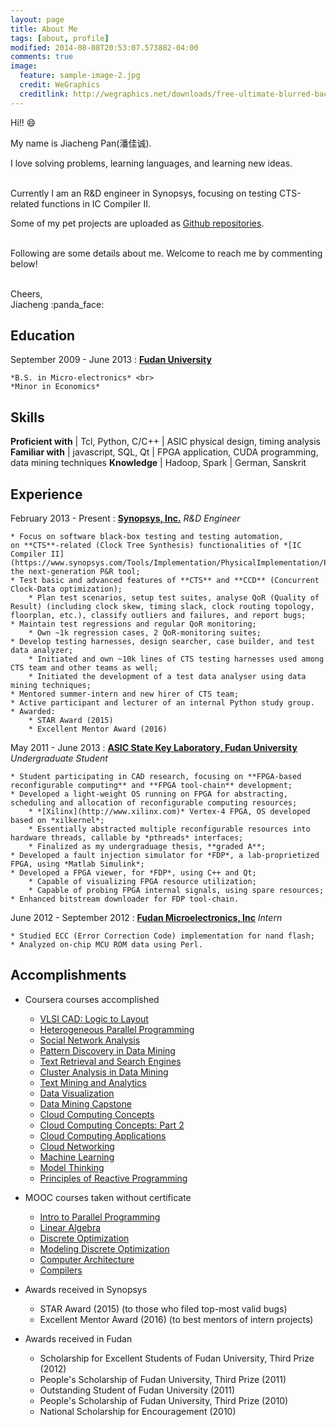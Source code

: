 ```yaml
---
layout: page
title: About Me
tags: [about, profile]
modified: 2014-08-08T20:53:07.573882-04:00
comments: true
image:
  feature: sample-image-2.jpg
  credit: WeGraphics
  creditlink: http://wegraphics.net/downloads/free-ultimate-blurred-background-pack/
---
```


Hi!! :smile:

My name is Jiacheng Pan(潘佳诚).

I love solving problems, learning languages, and learning new ideas.
<br><br>

Currently I am an R&D engineer in Synopsys, focusing on testing CTS-related functions in IC Compiler II.

Some of my pet projects are uploaded as [Github repositories](http://github.com/jiachengpan).
<br><br>

Following are some details about me. Welcome to reach me by commenting below!

<br>
Cheers, <br>
Jiacheng :panda_face:


Education
---------
September 2009 - June 2013
: **[Fudan University](http://www.fudan.edu.cn)**

    *B.S. in Micro-electronics* <br>
    *Minor in Economics*

Skills
------

**Proficient with** | Tcl, Python, C/C++
                    | ASIC physical design, timing analysis
**Familiar with**   | javascript, SQL, Qt
                    | FPGA application, CUDA programming, data mining techniques
**Knowledge**       | Hadoop, Spark
                    | German, Sanskrit

Experience
----------
February 2013 - Present
: **[Synopsys, Inc.](http://synopsys.com)** *R&D Engineer*

    * Focus on software black-box testing and testing automation,
    on **CTS**-related (Clock Tree Synthesis) functionalities of *[IC Compiler II](https://www.synopsys.com/Tools/Implementation/PhysicalImplementation/Pages/ICCompilerII.aspx)*, the next-generation P&R tool;
    * Test basic and advanced features of **CTS** and **CCD** (Concurrent Clock-Data optimization);
        * Plan test scenarios, setup test suites, analyse QoR (Quality of Result) (including clock skew, timing slack, clock routing topology, floorplan, etc.), classify outliers and failures, and report bugs;
    * Maintain test regressions and regular QoR monitoring;
        * Own ~1k regression cases, 2 QoR-monitoring suites;
    * Develop testing harnesses, design searcher, case builder, and test data analyzer;
        * Initiated and own ~10k lines of CTS testing harnesses used among CTS team and other teams as well;
        * Initiated the development of a test data analyser using data mining techniques;
    * Mentored summer-intern and new hirer of CTS team;
    * Active participant and lecturer of an internal Python study group.
    * Awarded:
        * STAR Award (2015)
        * Excellent Mentor Award (2016)


May 2011 - June 2013
: **[ASIC State Key Laboratory, Fudan University](http://sme.fudan.edu.cn/)** *Undergraduate Student*

    * Student participating in CAD research, focusing on **FPGA-based reconfigurable computing** and **FPGA tool-chain** development;
    * Developed a light-weight OS running on FPGA for abstracting, scheduling and allocation of reconfigurable computing resources;
        * *[Xilinx](http://www.xilinx.com)* Vertex-4 FPGA, OS developed based on *xilkernel*;
        * Essentially abstracted multiple reconfigurable resources into hardware threads, callable by *pthreads* interfaces;
        * Finalized as my undergraduage thesis, **graded A**;
    * Developed a fault injection simulator for *FDP*, a lab-proprietized FPGA, using *Matlab Simulink*;
    * Developed a FPGA viewer, for *FDP*, using C++ and Qt;
        * Capable of visualizing FPGA resource utilization;
        * Capable of probing FPGA internal signals, using spare resources;
    * Enhanced bitstream downloader for FDP tool-chain.


June 2012 - September 2012
: **[Fudan Microelectronics, Inc](http://www.fmsh.com/)** *Intern*
  
    * Studied ECC (Error Correction Code) implementation for nand flash;
    * Analyzed on-chip MCU ROM data using Perl.


Accomplishments
---------------
* Coursera courses accomplished
    * [VLSI CAD: Logic to Layout](https://www.coursera.org/account/accomplishments/records/U3yHLUn4kgqUBnrm)
    * [Heterogeneous Parallel Programming](https://www.coursera.org/account/accomplishments/records/S8kV8jDwuXkXaAkK)
    * [Social Network Analysis](https://www.coursera.org/account/accomplishments/records/RnG3xSKgbA2sFVmL)
    * [Pattern Discovery in Data Mining](https://www.coursera.org/account/accomplishments/records/h6T4wR3vCnaj9bsz)
    * [Text Retrieval and Search Engines](https://www.coursera.org/account/accomplishments/records/RkE5zZLqWWzupQvr)
    * [Cluster Analysis in Data Mining](https://www.coursera.org/account/accomplishments/records/L5UvB7E9fWTKYYTQ)
    * [Text Mining and Analytics](https://www.coursera.org/account/accomplishments/records/vQrT56nJ2tekpEuw)
    * [Data Visualization](https://www.coursera.org/account/accomplishments/records/m3UkMK7KyCJJBHEb)
    * [Data Mining Capstone](https://www.coursera.org/account/accomplishments/records/eaqcu5YgS783QDTp)
    * [Cloud Computing Concepts](https://www.coursera.org/account/accomplishments/records/HKJ3nJeREZKhSjcg)
    * [Cloud Computing Concepts: Part 2](https://www.coursera.org/account/accomplishments/records/KZb72bG9RGmVMLq3)
    * [Cloud Computing Applications](https://www.coursera.org/account/accomplishments/records/s3G4JfJTHajqummY)
    * [Cloud Networking](https://www.coursera.org/account/accomplishments/records/K85fDFqWgYucaVNY)
    * [Machine Learning](/attachments/coursera-ml.pdf)
    * [Model Thinking](/attachments/coursera-modelthinking.pdf)
    * [Principles of Reactive Programming](/attachments/coursera-reactive.pdf)

* MOOC courses taken without certificate
    * [Intro to Parallel Programming](https://www.udacity.com/course/intro-to-parallel-programming--cs344)
    * [Linear Algebra](http://ocw.mit.edu/courses/mathematics/18-06-linear-algebra-spring-2010/)
    * [Discrete Optimization](https://www.coursera.org/course/optimization)
    * [Modeling Discrete Optimization](https://www.coursera.org/course/modelingoptimization)
    * [Computer Architecture](https://www.coursera.org/course/comparch)
    * [Compilers](https://www.coursera.org/course/compilers)

* Awards received in Synopsys
    * STAR Award (2015) (to those who filed top-most valid bugs)
    * Excellent Mentor Award (2016) (to best mentors of intern projects)

* Awards received in Fudan
    * Scholarship for Excellent Students of Fudan University, Third Prize (2012)
    * People's Scholarship of Fudan University, Third Prize (2011)
    * Outstanding Student of Fudan University (2011)
    * People's Scholarship of Fudan University, Third Prize (2010)
    * National Scholarship for Encouragement (2010)


